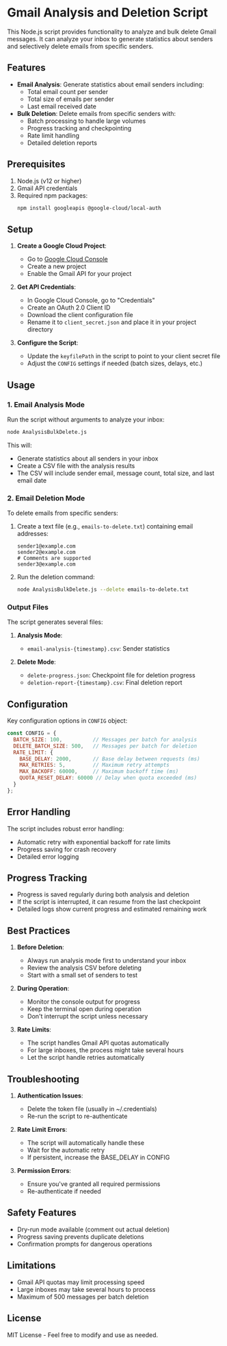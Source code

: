 # Gmail Analysis and Deletion Script

This Node.js script provides functionality to analyze and bulk delete Gmail messages. It can analyze your inbox to generate statistics about senders and selectively delete emails from specific senders.

## Features

- **Email Analysis**: Generate statistics about email senders including:
  - Total email count per sender
  - Total size of emails per sender
  - Last email received date
- **Bulk Deletion**: Delete emails from specific senders with:
  - Batch processing to handle large volumes
  - Progress tracking and checkpointing
  - Rate limit handling
  - Detailed deletion reports

## Prerequisites

1. Node.js (v12 or higher)
2. Gmail API credentials
3. Required npm packages:
   ```bash
   npm install googleapis @google-cloud/local-auth
   ```

## Setup

1. **Create a Google Cloud Project**:
   - Go to [Google Cloud Console](https://console.cloud.google.com)
   - Create a new project
   - Enable the Gmail API for your project

2. **Get API Credentials**:
   - In Google Cloud Console, go to "Credentials"
   - Create an OAuth 2.0 Client ID
   - Download the client configuration file
   - Rename it to `client_secret.json` and place it in your project directory

3. **Configure the Script**:
   - Update the `keyfilePath` in the script to point to your client secret file
   - Adjust the `CONFIG` settings if needed (batch sizes, delays, etc.)

## Usage

### 1. Email Analysis Mode

Run the script without arguments to analyze your inbox:

```bash
node AnalysisBulkDelete.js
```

This will:
- Generate statistics about all senders in your inbox
- Create a CSV file with the analysis results
- The CSV will include sender email, message count, total size, and last email date

### 2. Email Deletion Mode

To delete emails from specific senders:

1. Create a text file (e.g., `emails-to-delete.txt`) containing email addresses:
   ```text
   sender1@example.com
   sender2@example.com
   # Comments are supported
   sender3@example.com
   ```

2. Run the deletion command:
   ```bash
   node AnalysisBulkDelete.js --delete emails-to-delete.txt
   ```

### Output Files

The script generates several files:

1. **Analysis Mode**:
   - `email-analysis-{timestamp}.csv`: Sender statistics

2. **Delete Mode**:
   - `delete-progress.json`: Checkpoint file for deletion progress
   - `deletion-report-{timestamp}.csv`: Final deletion report

## Configuration

Key configuration options in `CONFIG` object:

```javascript
const CONFIG = {
  BATCH_SIZE: 100,          // Messages per batch for analysis
  DELETE_BATCH_SIZE: 500,   // Messages per batch for deletion
  RATE_LIMIT: {
    BASE_DELAY: 2000,       // Base delay between requests (ms)
    MAX_RETRIES: 5,         // Maximum retry attempts
    MAX_BACKOFF: 60000,     // Maximum backoff time (ms)
    QUOTA_RESET_DELAY: 60000 // Delay when quota exceeded (ms)
  }
};
```

## Error Handling

The script includes robust error handling:
- Automatic retry with exponential backoff for rate limits
- Progress saving for crash recovery
- Detailed error logging

## Progress Tracking

- Progress is saved regularly during both analysis and deletion
- If the script is interrupted, it can resume from the last checkpoint
- Detailed logs show current progress and estimated remaining work

## Best Practices

1. **Before Deletion**:
   - Always run analysis mode first to understand your inbox
   - Review the analysis CSV before deleting
   - Start with a small set of senders to test

2. **During Operation**:
   - Monitor the console output for progress
   - Keep the terminal open during operation
   - Don't interrupt the script unless necessary

3. **Rate Limits**:
   - The script handles Gmail API quotas automatically
   - For large inboxes, the process might take several hours
   - Let the script handle retries automatically

## Troubleshooting

1. **Authentication Issues**:
   - Delete the token file (usually in ~/.credentials)
   - Re-run the script to re-authenticate

2. **Rate Limit Errors**:
   - The script will automatically handle these
   - Wait for the automatic retry
   - If persistent, increase the BASE_DELAY in CONFIG

3. **Permission Errors**:
   - Ensure you've granted all required permissions
   - Re-authenticate if needed

## Safety Features

- Dry-run mode available (comment out actual deletion)
- Progress saving prevents duplicate deletions
- Confirmation prompts for dangerous operations

## Limitations

- Gmail API quotas may limit processing speed
- Large inboxes may take several hours to process
- Maximum of 500 messages per batch deletion

## License

MIT License - Feel free to modify and use as needed. 